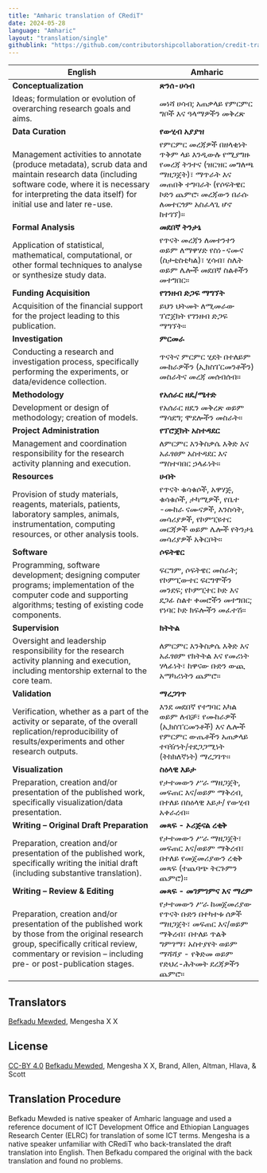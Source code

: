 ```yaml
---
title: "Amharic translation of CRediT"
date: 2024-05-28
language: "Amharic"
layout: "translation/single"
githublink: "https://github.com/contributorshipcollaboration/credit-translation/blob/main/translations/credit_translation_am.json"
---
```


| English | Amharic |
| --- | --- |
| **Conceptualization** | **ጽንሰ-ሀሳብ** |
| Ideas; formulation or evolution of overarching research goals and aims. | መነሻ ሀሳብ; አጠቃላይ የምርምር ግቦች እና ዓላማዎችን መቅረጽ |
| **Data Curation** | **የውሂብ አያያዝ** |
| Management activities to annotate (produce metadata), scrub data and maintain research data (including software code, where it is necessary for interpreting the data itself) for initial use and later re-use. | የምርምር መረጃዎች በዘላቂነት ጥቅም ላይ እንዲውሉ የሚያግዙ የመረጃ ትንተና   (ዝርዝር መግለጫ ማዘጋጀት)፣ ማጥራት እና  መጠበቅ ተግባራት (የሶፍትዌር ኮድን ጨምሮ፡ መረጃውን በራሱ ለመተርጎም አስፈላጊ ሆኖ ከተገኘ)። |
| **Formal Analysis** | **መደበኛ ትንታኔ** |
| Application of statistical, mathematical, computational, or other formal techniques to analyse or synthesize study data. | የጥናት መረጃን ለመተንተን ወይም ለማዋሃድ የስነ-ናሙና (ስታቲስቲካል)፣ ሂሳብ፣ ስሌት ወይም ሌሎች መደበኛ ስልቶችን መተግበር። |
| **Funding Acquisition** | **የገንዘብ ድጋፍ ማግኘት** |
| Acquisition of the financial support for the project leading to this publication. | ይህን ህትመት ለሚመራው ፕሮጀክት የገንዘብ ድጋፍ ማግኘት። |
| **Investigation** | **ምርመራ** |
| Conducting a research and investigation process, specifically performing the experiments, or data/evidence collection. | ጥናትና ምርምር ሂደት በተለይም ሙከራዎችን (ኢክስፐርመንቶችን)  መስራትና መረጃ መሰብሰብ። |
| **Methodology** | **የአሰራር ዘዴ/ሜተድ** |
| Development or design of methodology; creation of models. | የአሰራር ዘዴን መቅረጽ ወይም ማሳደግ; ሞደሎችን መስራት። |
| **Project Administration** | **የፕሮጀክት አስተዳደር** |
| Management and coordination responsibility for the research activity planning and execution. | ለምርምር እንቅስቃሴ እቅድ እና አፈፃፀም አስተዳደር እና ማስተባበር ኃላፊነት። |
| **Resources** | **ሀብት** |
| Provision of study materials, reagents, materials, patients, laboratory samples, animals, instrumentation, computing resources, or other analysis tools. | የጥናት ቁሳቁሶች, አዋሃጅ, ቁሳቁሶች, ታካሚዎች, የቤተ -ሙከራ ናሙናዎች, እንስሳት, መሳሪያዎች, የኮምፒዩተር መርጃዎች ወይም ሌሎች የትንታኔ መሳሪያዎች አቅርቦት። |
| **Software** | **ሶፍትዌር** |
| Programming, software development; designing computer programs; implementation of the computer code and supporting algorithms; testing of existing code components. | ፍርግም, ሶፍትዌር መስራት; የኮምፒውተር ፍርግሞችን መንደፍ; የኮምፒተር ኮድ እና ደጋፊ ስልተ ቀመሮችን መተግበር; የነባር  ኮድ ክፍሎችን መፈተሽ። |
| **Supervision** | **ክትትል** |
| Oversight and leadership responsibility for the research activity planning and execution, including mentorship external to the core team. | ለምርምር እንቅስቃሴ እቅድ እና አፈፃፀም የክትትል እና የመሪነት ሃላፊነት፣ ከዋናው ቡድን ውጪ አማካሪነትን ጨምሮ። |
| **Validation** | **ማረጋገጥ** |
| Verification, whether as a part of the activity or separate, of the overall replication/reproducibility of results/experiments and other research outputs. | እንደ መደበኛ የተግባር አካል ወይም ለብቻ፣ የሙከራዎች (ኢክስፐርመንቶች) እና ሌሎች የምርምር ውጤቶችን አጠቃላይ ተባዥነት/ተደጋጋሚነት (ትክክለኛነት) ማረጋገጥ። |
| **Visualization** | **ስዕላዊ እይታ** |
| Preparation, creation and/or presentation of the published work, specifically visualization/data presentation. | የታተመውን ሥራ ማዘጋጀት, መፍጠር እና/ወይም ማቅረብ, በተለይ በስዕላዊ እይታ/ የውሂብ አቀራረብ። |
| **Writing – Original Draft Preparation** | **መጻፍ - ኦሪጅናል ረቂቅ** |
| Preparation, creation and/or presentation of the published work, specifically writing the initial draft (including substantive translation). | የታተመውን ሥራ ማዘጋጀት፣ መፍጠር እና/ወይም ማቅረብ፣ በተለይ የመጀመሪያውን ረቂቅ መጻፍ (ተጨባጭ ትርጉምን ጨምሮ)። |
| **Writing – Review & Editing** | **መጻፍ - መገምገምና እና ማረም** |
| Preparation, creation and/or presentation of the published work by those from the original research group, specifically critical review, commentary or revision – including pre- or post-publication stages. | የታተመውን ሥራ ከመጀመሪያው የጥናት ቡድን በተካተቱ ሰዎች ማዘጋጀት፣ መፍጠር እና/ወይም ማቅረብ፣ በተለይ ጥልቅ ግምገማ፣ አስተያየት ወይም ማሻሻያ - የቅድመ ወይም የድህረ-ሕትመት ደረጃዎችን ጨምሮ። |

## Translators

[Befkadu  Mewded](https://orcid.org/https://orcid.org/0000-0002-2853-8430), Mengesha X X


## License

[CC-BY 4.0](https://creativecommons.org/licenses/by/4.0/) [Befkadu  Mewded](https://orcid.org/https://orcid.org/0000-0002-2853-8430), Mengesha X X, Brand, Allen, Altman, Hlava, & Scott
## Translation Procedure

Befkadu Mewded is native speaker of Amharic language and used a reference document of ICT Development Office and Ethiopian Languages Research Center (ELRC) for translation of some ICT terms. Mengesha is a native speaker unfamiliar with CRediT who back-translated the draft translation into English. Then Befkadu compared the original with the back translation and found no problems.

